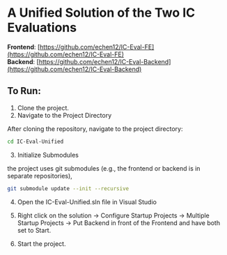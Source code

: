 # A Unified Solution of the Two IC Evaluations

**Frontend**: [https://github.com/echen12/IC-Eval-FE](https://github.com/echen12/IC-Eval-FE)  
**Backend**: [https://github.com/echen12/IC-Eval-Backend](https://github.com/echen12/IC-Eval-Backend)

## To Run:

1. Clone the project.
2. Navigate to the Project Directory

After cloning the repository, navigate to the project directory:

```bash
cd IC-Eval-Unified
```

3. Initialize Submodules

the project uses git submodules (e.g., the frontend or backend is in separate repositories),

```bash
git submodule update --init --recursive
```

4. Open the IC-Eval-Unified.sln file in Visual Studio

5. Right click on the solution -> Configure Startup Projects -> Multiple Startup Projects -> Put Backend in front of the Frontend and have both set to Start.

6. Start the project. 

